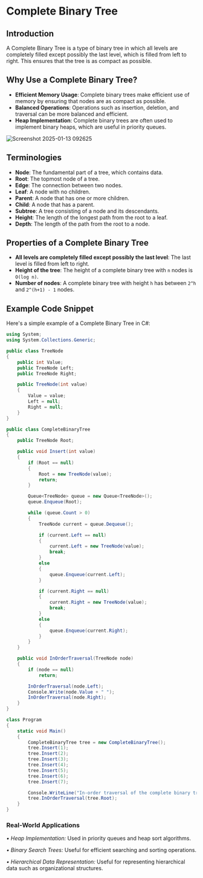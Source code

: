 # Complete Binary Tree

## Introduction
A Complete Binary Tree is a type of binary tree in which all 
levels are completely filled except possibly the last level, which is filled from left to right. This ensures that the tree is as compact as possible.

## Why Use a Complete Binary Tree?
- **Efficient Memory Usage**: Complete binary trees make efficient use of memory by ensuring that nodes are as compact as possible.
- **Balanced Operations**: Operations such as insertion, deletion, and traversal can be more balanced and efficient.
- **Heap Implementation**: Complete binary trees are often used to implement binary heaps, which are useful in priority queues.


![Screenshot 2025-01-13 092625](https://github.com/user-attachments/assets/8ac9fda3-5e07-4513-a2f0-fa1c51ea2d8b)


## Terminologies
- **Node**: The fundamental part of a tree, which contains data.
- **Root**: The topmost node of a tree.
- **Edge**: The connection between two nodes.
- **Leaf**: A node with no children.
- **Parent**: A node that has one or more children.
- **Child**: A node that has a parent.
- **Subtree**: A tree consisting of a node and its descendants.
- **Height**: The length of the longest path from the root to a leaf.
- **Depth**: The length of the path from the root to a node.

## Properties of a Complete Binary Tree
- **All levels are completely filled except possibly the last level**: The last level is filled from left to right.
- **Height of the tree**: The height of a complete binary tree with `n` nodes is `O(log n)`.
- **Number of nodes**: A complete binary tree with height `h` has between `2^h` and `2^(h+1) - 1` nodes.

## Example Code Snippet
Here's a simple example of a Complete Binary Tree in C#:

```csharp
using System;
using System.Collections.Generic;

public class TreeNode
{
    public int Value;
    public TreeNode Left;
    public TreeNode Right;

    public TreeNode(int value)
    {
        Value = value;
        Left = null;
        Right = null;
    }
}

public class CompleteBinaryTree
{
    public TreeNode Root;

    public void Insert(int value)
    {
        if (Root == null)
        {
            Root = new TreeNode(value);
            return;
        }

        Queue<TreeNode> queue = new Queue<TreeNode>();
        queue.Enqueue(Root);

        while (queue.Count > 0)
        {
            TreeNode current = queue.Dequeue();

            if (current.Left == null)
            {
                current.Left = new TreeNode(value);
                break;
            }
            else
            {
                queue.Enqueue(current.Left);
            }

            if (current.Right == null)
            {
                current.Right = new TreeNode(value);
                break;
            }
            else
            {
                queue.Enqueue(current.Right);
            }
        }
    }

    public void InOrderTraversal(TreeNode node)
    {
        if (node == null)
            return;

        InOrderTraversal(node.Left);
        Console.Write(node.Value + " ");
        InOrderTraversal(node.Right);
    }
}

class Program
{
    static void Main()
    {
        CompleteBinaryTree tree = new CompleteBinaryTree();
        tree.Insert(1);
        tree.Insert(2);
        tree.Insert(3);
        tree.Insert(4);
        tree.Insert(5);
        tree.Insert(6);
        tree.Insert(7);

        Console.WriteLine("In-order traversal of the complete binary tree:");
        tree.InOrderTraversal(tree.Root);
    }
}
```


### Real-World Applications
*• Heap Implementation:* Used in priority queues and heap sort algorithms.

*• Binary Search Trees:* Useful for efficient searching and sorting operations.

*• Hierarchical Data Representation:* Useful for representing hierarchical data such as organizational structures.

